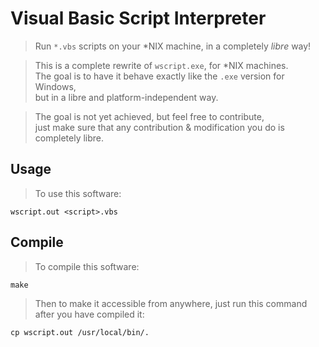 # Visual Basic Script Interpreter
> Run `*.vbs` scripts on your \*NIX machine, in a completely _libre_ way!

> This is a complete rewrite of `wscript.exe`, for \*NIX machines.  
> The goal is to have it behave exactly like the `.exe` version for Windows,  
> but in a libre and platform-independent way.

> The goal is not yet achieved, but feel free to contribute,  
> just make sure that any contribution & modification you do is completely
> libre.

## Usage
> To use this software:

    wscript.out <script>.vbs


## Compile
> To compile this software:

    make

> Then to make it accessible from anywhere, just run this command after
> you have compiled it:

    cp wscript.out /usr/local/bin/.
